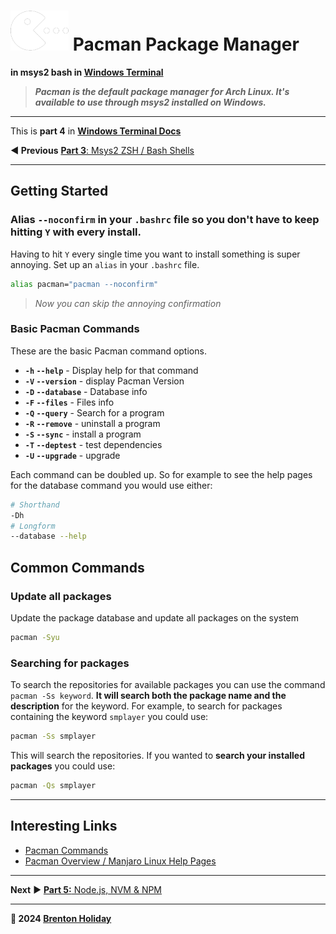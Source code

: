 # ![Pacman Package Manager](https://raw.githubusercontent.com/8rents/_/i/h1/pacman.png)  Pacman Package Manager 

**in msys2 bash in [Windows Terminal](../)**

> ***Pacman is the default package manager for Arch Linux. It's available to use through msys2 installed on Windows.***

---

This is **part 4** in [**Windows Terminal Docs**](../)

**◀ Previous** 
[**Part 3**: Msys2 ZSH / Bash Shells](../03-msys2-bash-zsh-shells/)

---

## Getting Started

### Alias `--noconfirm` in your `.bashrc` file so you don't have to keep hitting `Y` with every install.

Having to hit `Y` every single time you want to install something is super annoying. Set up an `alias` in your `.bashrc` file.

```bash
alias pacman="pacman --noconfirm"
```

> *Now you can skip the annoying confirmation*

### Basic Pacman Commands

These are the basic Pacman command options. 

- **`-h` `--help`** - Display help for that command
- **`-V` `--version`** - display Pacman Version
- **`-D` `--database`** - Database info
- **`-F` `--files`** - Files info
- **`-Q` `--query`** - Search for a program
- **`-R` `--remove`** - uninstall a program
- **`-S` `--sync`** - install a program
- **`-T` `--deptest`** - test dependencies
- **`-U` `--upgrade`** - upgrade

Each command can be doubled up. So for example to see the help pages for the database command you would use either: 

```bash
# Shorthand
-Dh
# Longform
--database --help
```

## Common Commands

### Update all packages

Update the package database and update all packages on the system

```bash
pacman -Syu
```

### Searching for packages

To search the repositories for available packages you can use the command `pacman -Ss keyword`. **It will search both the package name and the description** for the keyword. For example, to search for packages containing the keyword `smplayer` you could use:

```bash
pacman -Ss smplayer
```

This will search the repositories. If you wanted to **search your installed packages** you could use:

```bash
pacman -Qs smplayer
```



---

## Interesting Links

- [Pacman Commands](https://itsfoss.com/pacman-command/)
- [Pacman Overview / Manjaro Linux Help Pages](https://wiki.manjaro.org/index.php/Pacman_Overview)

---

**Next** ▶
[**Part 5:** Node.js, NVM & NPM](../05-node-and-version-and-package-manager/)

---

**🤍 2024 [Brenton Holiday](https://brenton.holiday)**